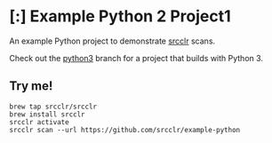 # [:] Example Python 2 Project1

An example Python project to demonstrate [srcclr](https://www.srcclr.com) scans.

Check out the [python3](https://github.com/srcclr/example-python/tree/python3) branch for a project that builds with Python 3.

## Try me!

```
brew tap srcclr/srcclr
brew install srcclr
srcclr activate
srcclr scan --url https://github.com/srcclr/example-python
```

